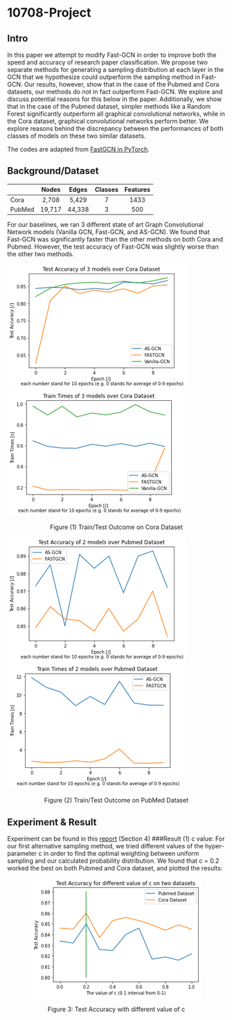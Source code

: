 # 10708-Project

## Intro
In this paper we attempt to modify Fast-GCN in order to improve both the speed and accuracy of research paper classification. We propose two separate methods for generating a sampling distribution at each layer in the GCN that we hypothesize could outperform the sampling method in Fast-GCN. Our results, however, show that in the case of the Pubmed and Cora datasets, our methods do not in fact outperform Fast-GCN. We explore and discuss potential reasons for this below in the paper. Additionally, we show that in the case of the Pubmed dataset, simpler methods like a Random Forest significantly outperform all graphical convolutional networks, while in the Cora dataset, graphical convolutional networks perform better. We explore reasons behind the discrepancy between the performances of both classes of models on these two similar datasets.

The codes are adapted from [FastGCN in PyTorch](https://github.com/Gkunnan97/FastGCN_pytorch).

## Background/Dataset
|              | Nodes | Edges | Classes | Features |
|:-------------|:------:|:------:|:------:|:------:|
|Cora     |  2,708 |  5,429 |  7 |  1433 |
|PubMed       |  19,717 |  44,338 |  3 |  500 |

For our baselines, we ran 3 different state of art Graph Convolutional Network models (Vanilla GCN, Fast-GCN, and AS-GCN). We found that Fast-GCN was significantly faster than the other methods on both Cora and Pubmed. However, the test accuracy of Fast-GCN was slightly worse than the other two methods.

![Test Accuracy of 3 models over Cora Dataset](https://github.com/Mr-Msz/10708-Project/blob/main/Images/Pre_Test_Acc_Cora.png)
![Train Time of 3 models over Cora Dataset](https://github.com/Mr-Msz/10708-Project/blob/main/Images/Pre_Train_Time_Cora.png)
<p align="center">Figure (1) Train/Test Outcome on Cora Dataset</p>

 
![Test Accuracy of 3 models over Pubmed Dataset](https://github.com/Mr-Msz/10708-Project/blob/main/Images/Pre_Test_Acc_Pub.png)
![Test Accuracy of 3 models over Pubmed Dataset](https://github.com/Mr-Msz/10708-Project/blob/main/Images/Pre_Train_Time_Pub.png)
<p align="center">Figure (2) Train/Test Outcome on PubMed Dataset</p>

## Experiment & Result
Experiment can be found in this [report](https://github.com/Mr-Msz/10708-Project/blob/main/10708_Final_Project.pdf) (Section 4)
###Result
(1) c value:
For our first alternative sampling method, we tried different values of the hyper-parameter c in order to find the optimal weighting between uniform sampling and our calculated probability distribution. We found that c = 0.2 worked the best on both Pubmed and Cora dataset, and plotted the results:

<p align="center">
  <img src="https://github.com/Mr-Msz/10708-Project/blob/main/Images/c-graph.png" />
</p>

<p align="center">Figure 3: Test Accuracy with different value of c</p>

